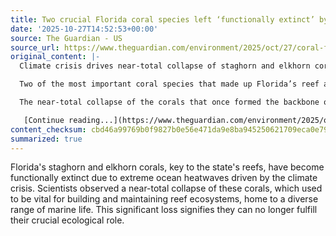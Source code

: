 ```yaml
---
title: Two crucial Florida coral species left ‘functionally extinct’ by ocean heatwave
date: '2025-10-27T14:52:53+00:00'
source: The Guardian - US
source_url: https://www.theguardian.com/environment/2025/oct/27/coral-florida-functionally-extinct-climate-crisis
original_content: |-
  Climate crisis drives near-total collapse of staghorn and elkhorn corals that formed backbone to state’s reefs

  Two of the most important coral species that made up Florida’s reef are now functionally extinct after a withering ocean heatwave caused catastrophic losses, scientists have found.

  The near-total collapse of the corals that once formed the backbone of reefs in Florida and the Caribbean means they can no longer play their previously crucial role in building and sustaining reef ecosystems that host a variety of marine life.

   [Continue reading...](https://www.theguardian.com/environment/2025/oct/27/coral-florida-functionally-extinct-climate-crisis)
content_checksum: cbd46a99769b0f9827b0e56e471da9e8ba945250621709eca0e791bb8aae0150
summarized: true
---
```


Florida's staghorn and elkhorn corals, key to the state's reefs, have become functionally extinct due to extreme ocean heatwaves driven by the climate crisis. Scientists observed a near-total collapse of these corals, which used to be vital for building and maintaining reef ecosystems, home to a diverse range of marine life. This significant loss signifies they can no longer fulfill their crucial ecological role.